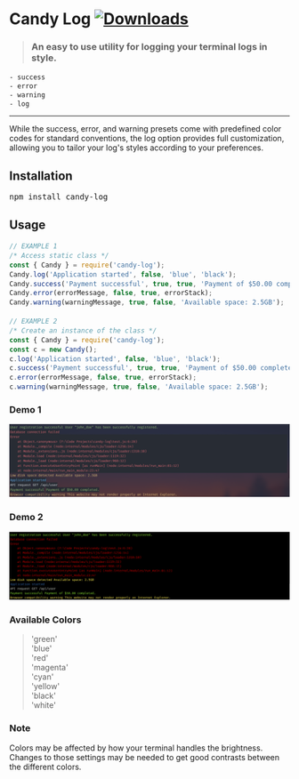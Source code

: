 # Candy Log [![Downloads](https://badgen.net/npm/dt/candy-log)](https://www.npmjs.com/package/candy-log)
> ### An easy to use utility for logging your terminal logs in style.
    - success
    - error 
    - warning
    - log
---
While the success, error, and warning presets come with predefined color codes for standard conventions, the log option provides full customization, allowing you to tailor your log's styles according to your preferences.

## Installation
<pre>npm install candy-log</pre>

## Usage
```javascript
// EXAMPLE 1
/* Access static class */
const { Candy } = require('candy-log');  
Candy.log('Application started', false, 'blue', 'black');
Candy.success('Payment successful', true, true, 'Payment of $50.00 completed.');
Candy.error(errorMessage, false, true, errorStack);
Candy.warning(warningMessage, true, false, 'Available space: 2.5GB');

// EXAMPLE 2
/* Create an instance of the class */
const { Candy } = require('candy-log');
const c = new Candy();
c.log('Application started', false, 'blue', 'black');
c.success('Payment successful', true, true, 'Payment of $50.00 completed.');
c.error(errorMessage, false, true, errorStack);
c.warning(warningMessage, true, false, 'Available space: 2.5GB');
```
### Demo 1
![Demo Image 1](https://github.com/sindre-gangeskar/candy-log/blob/master/example1.png?raw=true)

### Demo 2
![Demo Image 2](https://github.com/sindre-gangeskar/candy-log/blob/master/example2.png?raw=true)

### Available Colors

> 'green'  
> 'blue'  
> 'red'  
> 'magenta'  
> 'cyan'  
> 'yellow'  
> 'black'  
> 'white'  


### Note
Colors may be affected by how your terminal handles the brightness.
Changes to those settings may be needed to get good contrasts between the different colors. 
